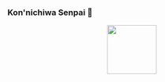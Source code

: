 ### Kon'nichiwa Senpai 👋

<!--
**Michiko-Hagakure/Michiko-Hagakure** is a ✨ _special_ ✨ repository because its `README.md` (this file) appears on your GitHub profile.

Here are some ideas to get you started:

- 🔭 I’m currently working on ...
- 🌱 I’m currently learning ...
- 👯 I’m looking to collaborate on ...
- 🤔 I’m looking for help with ...
- 💬 Ask me about ...
- 📫 How to reach me: ...
- 😄 Pronouns: ...
- ⚡ Fun fact: ...
--> 

<div id="header" align="center">
  <img src="https://user-images.githubusercontent.com/58807710/225299797-f33f1440-bc76-431f-8ac7-d87e2be8491c.jpg" width="100"/>
</div>
